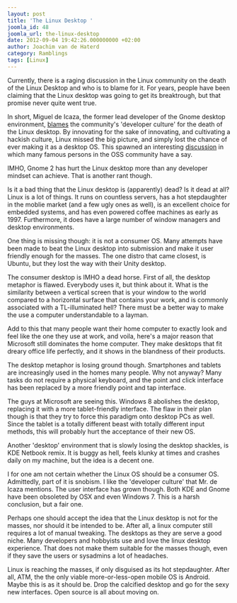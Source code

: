 ```yaml
---
layout: post
title: 'The Linux Desktop '
joomla_id: 48
joomla_url: the-linux-desktop
date: 2012-09-04 19:42:26.000000000 +02:00
author: Joachim van de Haterd
category: Ramblings
tags: [Linux]
---
```

Currently, there is a raging discussion in the Linux community on the death of the Linux Desktop and who is to blame for it. For years, people have been claiming that the Linux desktop was going to get its breaktrough, but that promise never quite went true.  

In short, Miguel de Icaza, the former lead developer of the Gnome desktop environment, [blames](http://tirania.org/blog/archive/2012/Aug-29.html) the community's 'developer culture' for the death of the Linux desktop. By innovating for the sake of innovating, and cultivating a hackish culture, Linux missed the big picture, and simply lost the chance of ever making it as a desktop OS. This spawned an interesting [discussion](https://plus.google.com/115250422803614415116/posts/hMT5kW8LKJk) in which many famous persons in the OSS community have a say.&nbsp;

IMHO, Gnome 2 has hurt the Linux desktop more than any developer mindset can achieve. That is another rant though.

Is it a bad thing that the Linux desktop is (apparently) dead? Is it dead at all? Linux is a lot of things. It runs on countless servers, has a hot stepdaughter in the moblie market (and a few ugly ones as well), is an excellent choice for embedded systems, and has even powered coffee machines as early as 1997. Furthermore, it does have a large number of window managers and desktop environments.

One thing is missing though: it is not a consumer OS. Many attempts have been made to beat the Linux desktop into submission and make it user friendly enough for the masses. The one distro that came closest, is Ubuntu, but they lost the way with their Unity desktop.

The consumer desktop is IMHO a dead horse. First of all, the desktop metaphor is flawed. Everybody uses it, but think about it. What is the similarity between a vertical screen that is your window to the world compared to a horizontal surface that contains your work, and is commonly associated with a TL-illuminated hell? There must be a better way to make the use a computer understandable to a layman.

Add to this that many people want their home computer to exactly look and feel like the one they use at work, and voila, here's a major reason that Microsoft still dominates the home computer. They make desktops that fit dreary office life perfectly, and it shows in the blandness of their products.

The desktop metaphor is losing ground though. Smartphones and tablets are increasingly used in the homes many people. Why not anyway? Many tasks do not require a physical keyboard, and the point and click interface has been replaced by a more friendly point and tap interface.

The guys at Microsoft are seeing this. Windows 8 abolishes the desktop, replacing it with a more tablet-friendly interface. The flaw in their plan though is that they try to force this paradigm onto desktop PCs as well. Since the tablet is a totally different beast with totally different input methods, this will probably hurt the acceptance of their new OS.

Another 'desktop' environment that is slowly losing the desktop shackles, is KDE Netbook remix. It is buggy as hell, feels klunky at times and crashes daily on my machine, but the idea is a decent one.

I for one am not certain whether the Linux OS should be a consumer OS. Admittedly, part of it is snobism. I like the 'developer culture' that Mr. de Icaza mentions. The user interface has grown though. Both KDE and Gnome have been obsoleted by OSX and even Windows 7. This is a harsh conclusion, but a fair one.

Perhaps one should accept the idea that the Linux desktop is not for the masses, nor should it be intended to be. After all, a linux computer still requires a lot of manual tweaking. The desktops as they are serve a good niche. Many developers and hobbyists use and love the linux desktop experience. That does not make them suitable for the masses though, even if they save the users or sysadmins a lot of headaches.

Linux is reaching the masses, if only disguised as its hot stepdaughter. After all, ATM, the the only viable more-or-less-open mobile OS is Android. Maybe this is as it should be. Drop the calcified desktop and go for the sexy new interfaces. Open source is all about moving on.
